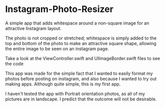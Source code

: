 # Instagram-Photo-Resizer
A simple app that adds whitespace around a non-square image for an attractive Instagram layout. 

The photo is not cropped or stretched; whitespace is simply added to the top and bottom of the photo
to make an attractive square shape, allowing the entire image to be seen on an instagram page.

Take a look at the ViewController.swift and UIImageBorder.swift files to see the code

This app was made for the simple fact that I wanted to easily format my photos before posting on instagram, and
also because I wanted to try out making apps. Although quite simple, this is my first app.

I haven't tested the app with Portrait orientation photos, as all of my pictures are in landscape.
I predict that the outcome will not be desirable.
